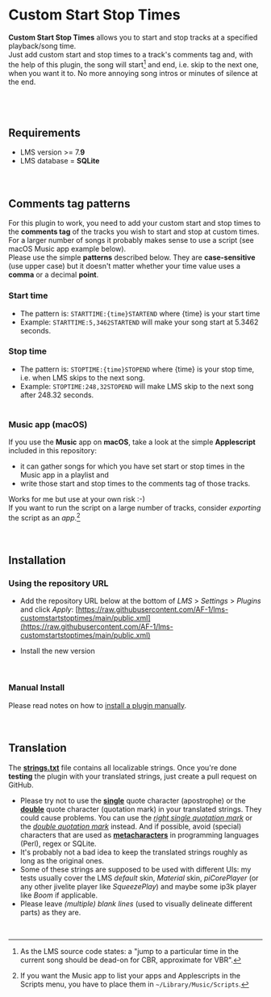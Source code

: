 Custom Start Stop Times
====

**Custom Start Stop Times** allows you to start and stop tracks at a specified playback/song time.<br>Just add custom start and stop times to a track's comments tag and, with the help of this plugin, the song will start[^1] and end, i.e. skip to the next one, when you want it to. No more annoying song intros or minutes of silence at the end.
<br><br><br><br>

## Requirements

- LMS version >= 7.**9**
- LMS database = **SQLite**
<br><br><br>

[^1]:As the LMS source code states: a "jump to a particular time in the current song should be dead-on for CBR, approximate for VBR".

## Comments tag patterns

For this plugin to work, you need to add your custom start and stop times to the **comments tag** of the tracks you wish to start and stop at custom times. For a larger number of songs it probably makes sense to use a script (see macOS Music app example below).<br>
Please use the simple **patterns** described below. They are **case-sensitive** (use upper case) but it doesn't matter whether your time value uses a **comma** or a decimal **point**.<br>

### Start time
- The pattern is: `STARTTIME:{time}STARTEND` where {time} is your start time
- Example: `STARTTIME:5,3462STARTEND` will make your song start at 5.3462 seconds.

### Stop time
- The pattern is: `STOPTIME:{time}STOPEND` where {time} is your stop time, i.e. when LMS skips to the next song.
- Example: `STOPTIME:248,32STOPEND` will make LMS skip to the next song after 248.32 seconds.
<br><br>

### Music app (macOS)
If you use the **Music** app on **macOS**, take a look at the simple **Applescript** included in this repository:<br>
- it can gather songs for which you have set start or stop times in the Music app in a playlist and
- write those start and stop times to the comments tag of those tracks.

Works for me but use at your own risk :-)<br>
If you want to run the script on a large number of tracks, consider *exporting* the script as an *app*.[^2]
<br><br><br>

[^2]: If you want the Music app to list your apps and Applescripts in the Scripts menu, you have to place them in `~/Library/Music/Scripts`.

## Installation

### Using the repository URL

- Add the repository URL below at the bottom of *LMS* > *Settings* > *Plugins* and click *Apply*:
[https://raw.githubusercontent.com/AF-1/lms-customstartstoptimes/main/public.xml](https://raw.githubusercontent.com/AF-1/lms-customstartstoptimes/main/public.xml)

- Install the new version
<br>

### Manual Install

Please read notes on how to [install a plugin manually](https://github.com/AF-1/sobras/wiki/Manual-installation-of-LMS-plugins).
<br><br><br>


## Translation
The [**strings.txt**](https://github.com/AF-1/lms-customstartstoptimes/blob/main/CustomStartStopTimes/strings.txt) file contains all localizable strings. Once you're done **testing** the plugin with your translated strings, just create a pull request on GitHub.<br>
* Please try not to use the [**single**](https://www.fileformat.info/info/unicode/char/27/index.htm) quote character (apostrophe) or the [**double**](https://www.fileformat.info/info/unicode/char/0022/index.htm) quote character (quotation mark) in your translated strings. They could cause problems. You can use the [*right single quotation mark*](https://www.fileformat.info/info/unicode/char/2019/index.htm) or the [*double quotation mark*](https://www.fileformat.info/info/unicode/char/201d/index.htm) instead. And if possible, avoid (special) characters that are used as [**metacharacters**](https://en.wikipedia.org/wiki/Metacharacter) in programming languages (Perl), regex or SQLite.
* It's probably not a bad idea to keep the translated strings roughly as long as the original ones.<br>
* Some of these strings are supposed to be used with different UIs: my tests usually cover the LMS *default* skin, *Material* skin, *piCorePlayer* (or any other jivelite player like *SqueezePlay*) and maybe some ip3k player like *Boom* if applicable.
* Please leave *(multiple) blank lines* (used to visually delineate different parts) as they are.
<br>
